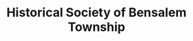 ---
layout: repo
title: "Historical Society of Bensalem Township"
id: 13169
permalink: repos/13169/
---